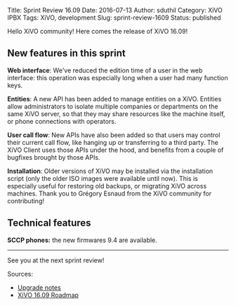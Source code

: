 Title: Sprint Review 16.09
Date: 2016-07-13
Author: sduthil
Category: XiVO IPBX
Tags: XiVO, development
Slug: sprint-review-1609
Status: published

Hello XiVO community! Here comes the release of XiVO 16.09!

New features in this sprint
---------------------------

**Web interface**: We've reduced the edition time of a user in the web interface: this operation was especially long when a user had many function keys.

**Entities**: A new API has been added to manage entities on a XiVO. Entities allow administrators to isolate multiple companies or departments on the same XiVO server, so that they may share resources like the machine itself, or phone connections with operators.

**User call flow**: New APIs have also been added so that users may control their current call flow, like hanging up or transferring to a third party. The XiVO Client uses those APIs under the hood, and benefits from a couple of bugfixes brought by those APIs.

**Installation**: Older versions of XiVO may be installed via the installation script (only the older ISO images were available until now). This is especially useful for restoring old backups, or migrating XiVO across machines. Thank you to Grégory Esnaud from the XiVO community for contributing!


Technical features
------------------

**SCCP phones:** the new firmwares 9.4 are available.

---

See you at the next sprint review!

Sources:

* [Upgrade notes](http://documentation.xivo.io/en/latest/upgrade/upgrade.html#upgrade-notes)
* [XiVO 16.09 Roadmap](http://projects.xivo.io/versions/245)
